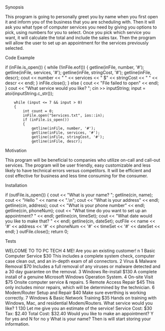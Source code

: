 Synopsis

This program is going to personally greet you by name when you first open it and inform you of the business that you are scheduling with. Then it will ask you what type of computer services you need by giving you options to pick, using numbers for you to select. Once you pick which service you want, it will calculate the total and include the sales tax. Then the program will allow the user to set up an appointment for the services previously selected. 

Code Example

if (inFile.is_open())
	{
		while (!inFile.eof())
		{
			getline(inFile, number, '#');
			getline(inFile, services, '#');
			getline(inFile, stringCost, '#');
			getline(inFile, descr);
			cout << number << " " << services << " $" << stringCost << " " << descr << endl;
		}
		inFile.close();
	}
	else 
	{
		cout << "File failed to open" << endl;
	}
		cout << "What service would you like? ";
		cin >> inputString;
		input = atoi(inputString.c_str());
		
		while (input <= 7 && input > 0)
		{				
			int count = 0;
			inFile.open("Services.txt", ios::in);
			if (inFile.is_open())
			{		
				getline(inFile, number, '#');
				getline(inFile, services, '#');
				getline(inFile, stringCost, '#');
				getline(inFile, descr);
				


Motivation

This program will be beneficial to companies who utilize on-call and call-out services. The program will be user friendly, easy customizable and less likely to have technical errors versus competitors. It will be efficient and cost effective for business and less time consuming for the consumer.

Installation

if (outFile.is_open())
	{
		cout << "What is your name? ";
		getline(cin, name);
		cout << "Hello " << name << ".\n";
		cout << "What is your address" << endl;
		getline(cin, address);
		cout << "What is your phone number" << endl;
		getline(cin, phoneNum);
		cout << "What time do you want to set up an appointment? " << endl;
		getline(cin, timeSet);
		cout << "What date would you like to make that? " << endl;
		getline(cin, dateSet);
		outFile << name << '#' << address << '#' << phoneNum << '#' << timeSet << '#' << dateSet << endl;
	}
	outFile.close();
		return 0;


Tests

WELCOME TO TO PC TECH 4 ME!
Are you an existing customer!
n
1  Basic Computer Service $30 This includes a complete system check, computer case clean out, and an in-depth exam of all connectors.
2  Virus & Malware Removal $70 Includes a full removal of any viruses or malware detected and a 30 day guarantee on the removal.
3  Windows Re-install $130 A complete install of a genuine Microsoft Windows Operation System.
4  On-site Visit $75 Onsite computer service & repairs.
5  Remote Access Repair $45 This only includes minor repairs, which will be determined by the technician.
6  Modem/Router Setup and Repair $40 Make sure everthing is working correctly.
7  Windows & Basic Network Training $35 Hands on training with Windows, Mac, and residential Modem/Routers.
What service would you like? 1
130
Let me give you an estimate of the service! Service Cost: $30
Tax: $2.40
Total Cost: $32.40
Would you like to make an appointment? Y for yes and N for no y
What is your name? 
Then is will start storing your information.
